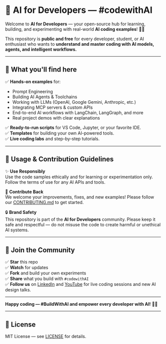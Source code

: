 # 📂 AI for Developers — #codewithAI

Welcome to **AI for Developers** — your open-source hub for learning, building, and experimenting with real-world **AI coding examples**! 🚀✨

This repository is **public and free** for every developer, student, or AI enthusiast who wants to **understand and master coding with AI models, agents, and intelligent workflows.**

---

## 📌 What you'll find here

✅ **Hands-on examples** for:
- Prompt Engineering
- Building AI Agents & Toolchains
- Working with LLMs (OpenAI, Google Gemini, Anthropic, etc.)
- Integrating MCP servers & custom APIs
- End-to-end AI workflows with LangChain, LangGraph, and more
- Real project demos with clear explanations

✅ **Ready-to-run scripts** for VS Code, Jupyter, or your favorite IDE.  
✅ **Templates** for building your own AI-powered tools.  
✅ **Live coding labs** and step-by-step tutorials.

---

## 🚦 Usage & Contribution Guidelines

✨ **Use Responsibly**  
Use the code samples ethically and for learning or experimentation only. Follow the terms of use for any AI APIs and tools.

🤝 **Contribute Back**  
We welcome your improvements, fixes, and new examples! Please follow our [CONTRIBUTING.md](./CONTRIBUTING.md) to get started.

🔒 **Brand Safety**  
This repository is part of the **AI for Developers** community. Please keep it safe and respectful — do not misuse the code to create harmful or unethical AI systems.

---

## 💬 Join the Community

✅ **Star** this repo  
✅ **Watch** for updates  
✅ **Fork** and build your own experiments  
✅ **Share** what you build with `#codewithAI`  
✅ **Follow us** on [LinkedIn](#) and [YouTube](#) for live coding sessions and new AI design talks.

---

**Happy coding — #BuildWithAI and empower every developer with AI!** 💙✨

---

## 📄 License

MIT License — see [LICENSE](./LICENSE) for details.

